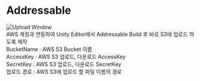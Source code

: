 # Addressable  
![Upload Window](https://github.com/K-SeungH0/Addressable/assets/79676354/533471d8-9dec-4c3d-9c23-1e5909c62fc0)  
AWS 계정과 연동하여 Unity Editor에서 Addressable Build 후 바로 S3에 업로드 하도록 제작  
BucketName : AWS S3 Bucket 이름  
AccessKey : AWS S3 업로드, 다운로드 AccessKey  
SecretKey : AWS S3 업로드, 다운로드 SecretKey  
업로드 경로 : AWS S3에 업로드 할 파일 이름의 경로
